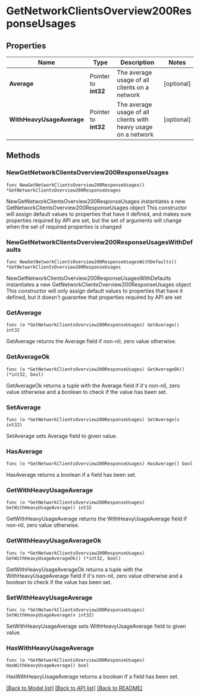 # GetNetworkClientsOverview200ResponseUsages

## Properties

Name | Type | Description | Notes
------------ | ------------- | ------------- | -------------
**Average** | Pointer to **int32** | The average usage of all clients on a network | [optional] 
**WithHeavyUsageAverage** | Pointer to **int32** | The average usage of all clients with heavy usage on a network | [optional] 

## Methods

### NewGetNetworkClientsOverview200ResponseUsages

`func NewGetNetworkClientsOverview200ResponseUsages() *GetNetworkClientsOverview200ResponseUsages`

NewGetNetworkClientsOverview200ResponseUsages instantiates a new GetNetworkClientsOverview200ResponseUsages object
This constructor will assign default values to properties that have it defined,
and makes sure properties required by API are set, but the set of arguments
will change when the set of required properties is changed

### NewGetNetworkClientsOverview200ResponseUsagesWithDefaults

`func NewGetNetworkClientsOverview200ResponseUsagesWithDefaults() *GetNetworkClientsOverview200ResponseUsages`

NewGetNetworkClientsOverview200ResponseUsagesWithDefaults instantiates a new GetNetworkClientsOverview200ResponseUsages object
This constructor will only assign default values to properties that have it defined,
but it doesn't guarantee that properties required by API are set

### GetAverage

`func (o *GetNetworkClientsOverview200ResponseUsages) GetAverage() int32`

GetAverage returns the Average field if non-nil, zero value otherwise.

### GetAverageOk

`func (o *GetNetworkClientsOverview200ResponseUsages) GetAverageOk() (*int32, bool)`

GetAverageOk returns a tuple with the Average field if it's non-nil, zero value otherwise
and a boolean to check if the value has been set.

### SetAverage

`func (o *GetNetworkClientsOverview200ResponseUsages) SetAverage(v int32)`

SetAverage sets Average field to given value.

### HasAverage

`func (o *GetNetworkClientsOverview200ResponseUsages) HasAverage() bool`

HasAverage returns a boolean if a field has been set.

### GetWithHeavyUsageAverage

`func (o *GetNetworkClientsOverview200ResponseUsages) GetWithHeavyUsageAverage() int32`

GetWithHeavyUsageAverage returns the WithHeavyUsageAverage field if non-nil, zero value otherwise.

### GetWithHeavyUsageAverageOk

`func (o *GetNetworkClientsOverview200ResponseUsages) GetWithHeavyUsageAverageOk() (*int32, bool)`

GetWithHeavyUsageAverageOk returns a tuple with the WithHeavyUsageAverage field if it's non-nil, zero value otherwise
and a boolean to check if the value has been set.

### SetWithHeavyUsageAverage

`func (o *GetNetworkClientsOverview200ResponseUsages) SetWithHeavyUsageAverage(v int32)`

SetWithHeavyUsageAverage sets WithHeavyUsageAverage field to given value.

### HasWithHeavyUsageAverage

`func (o *GetNetworkClientsOverview200ResponseUsages) HasWithHeavyUsageAverage() bool`

HasWithHeavyUsageAverage returns a boolean if a field has been set.


[[Back to Model list]](../README.md#documentation-for-models) [[Back to API list]](../README.md#documentation-for-api-endpoints) [[Back to README]](../README.md)


